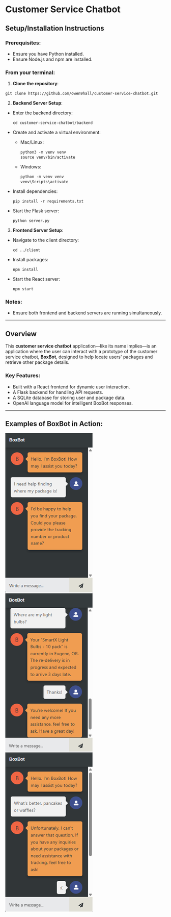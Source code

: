 # Customer Service Chatbot

## Setup/Installation Instructions

### Prerequisites:
- Ensure you have Python installed.
- Ensure Node.js and npm are installed.

### From your terminal:
1. **Clone the repository**:
```
git clone https://github.com/owen9hall/customer-service-chatbot.git
```
2. **Backend Server Setup**:
- Enter the backend directory:
  ```
  cd customer-service-chatbot/backend
  ```
- Create and activate a virtual environment:
  - Mac/Linux:
    ```
    python3 -m venv venv
    source venv/bin/activate
    ```
  - Windows:
    ```
    python -m venv venv
    venv\Scripts\activate
    ```

- Install dependencies:
  ```
  pip install -r requirements.txt
  ```
- Start the Flask server:
  ```
  python server.py
  ```

3. **Frontend Server Setup**:
- Navigate to the client directory:
  ```
  cd ../client
  ```
- Install packages:
  ```
  npm install
  ```
- Start the React server:
  ```
  npm start
  ```

### Notes:
- Ensure both frontend and backend servers are running simultaneously.
---

## Overview

This **customer service chatbot** application—like its name implies—is an application where the user can interact with a prototype of the customer service chatbot, **BoxBot**, designed to help locate users' packages and retrieve other package details. 

### Key Features:
- Built with a React frontend for dynamic user interaction.
- A Flask backend for handling API requests.
- A SQLite database for storing user and package data.
- OpenAI language model for intelligent BoxBot responses.

---

## Examples of BoxBot in Action:
![Screenshot](./images/img1.png)
![Screenshot](./images/img3.png)
![Screenshot](./images/img2.png)
